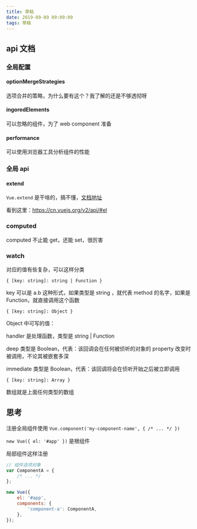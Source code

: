 ```yaml
---
title: 草稿
date: 2019-09-09 09:09:09
tags: 草稿
---
```


## api 文档

### 全局配置

#### optionMergeStrategies

选项合并的策略，为什么要有这个？我了解的还是不够透彻呀

#### ingoredElements

可以忽略的组件，为了 web component 准备

#### performance

可以使用浏览器工具分析组件的性能

### 全局 api

#### extend

`Vue.extend` 是干啥的，搞不懂，[文档地址](https://cn.vuejs.org/v2/api/#Vue-extend)

看到这里：https://cn.vuejs.org/v2/api/#el

### computed

computed 不止能 get，还能 set，很厉害

### watch

对应的值有些复杂，可以这样分类

`{ [key: string]: string | Function }`

key 可以是 a.b 这种形式，如果类型是 string ，就代表 method 的名字，如果是 Function，就直接调用这个函数

`{ [key: string]: Object }`

Object 中可写的值：

handler 是处理函数，类型是 string | Function

deep 类型是 Boolean，代表：该回调会在任何被侦听的对象的 property 改变时被调用，不论其被嵌套多深

immediate 类型是 Boolean，代表：该回调将会在侦听开始之后被立即调用

`{ [key: string]: Array }`

数组就是上面任何类型的数组

## 思考

注册全局组件使用 `Vue.component('my-component-name', { /* ... */ })`

`new Vue({ el: '#app' })` 是根组件

局部组件这样注册

```js
// 组件选项对象
var ComponentA = {
    /* ... */
};

new Vue({
    el: '#app',
    components: {
        'component-a': ComponentA,
    },
});
```
